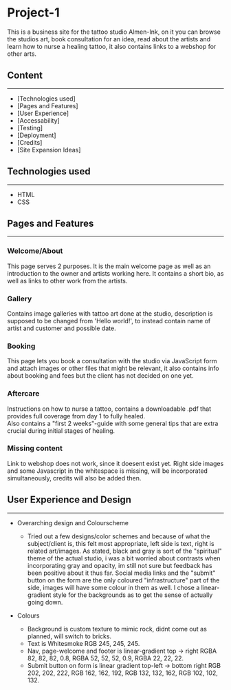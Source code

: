 # Project-1

This is a business site for the tattoo studio Almen-Ink, on it you can browse the studios art, book consultation for an idea, read about the artists and learn how to nurse a healing tattoo, it also contains links to a webshop for other arts.

## Content
---

* [Technologies used]
* [Pages and Features]
* [User Experience]
* [Accessability]
* [Testing]
* [Deployment]
* [Credits]
* [Site Expansion Ideas]


## Technologies used
---

* HTML
* CSS


## Pages and Features
---

### Welcome/About

This page serves 2 purposes. 
It is the main welcome page as well as an introduction to the owner and artists working here.
It contains a short bio, as well as links to other work from the artists.

### Gallery

Contains image galleries with tattoo art done at the studio, description is supposed to be changed from 'Hello world!', to instead contain name of artist and customer and possible date.

### Booking

This page lets you book a consultation with the studio via JavaScript form and attach images or other files that might be relevant, it also contains info about booking and fees but the client has not decided on one yet.

### Aftercare

Instructions on how to nurse a tattoo, contains a downloadable .pdf that provides full coverage from day 1 to fully healed. <br>
Also contains a "first 2 weeks"-guide with some general tips that are extra crucial during initial stages of healing.

### Missing content

Link to webshop does not work, since it doesent exist yet.
Right side images and some Javascript in the whitespace is missing, will be incorporated simultaneously, credits will also be added then.


## User Experience and Design
---

* Overarching design and Colourscheme
  
  * Tried out a few designs/color schemes and because of what the subject/client is, this felt most appropriate, left side is text, right is related art/images.
As stated, black and gray is sort of the "spiritual" theme of the actual studio, i was a bit worried about contrasts when incorporating gray and opacity, im still not sure but feedback has been positive about it thus far.
Social media links and the "submit" button on the form are the only coloured "infrastructure" part of the side, images will have some colour in them as well.
I chose a linear-gradient style for the backgrounds as to get the sense of actually going down.

* Colours

  * Background is custom texture to mimic rock, didnt come out as planned, will switch to bricks.
  * Text is Whitesmoke RGB 245, 245, 245.
  * Nav, page-welcome and footer is linear-gradient top -> right RGBA 82, 82, 82, 0.8, RGBA 52, 52, 52, 0.9, RGBA 22, 22, 22.
  * Submit button on form is linear gradient top-left -> bottom right RGB 202, 202, 222, RGB 162, 162, 192, RGB 132, 132, 162, RGB 102, 102, 132.


